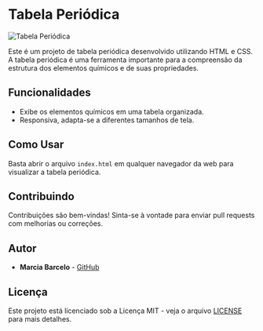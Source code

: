 # Tabela Periódica

![Tabela Periódica](caminho/para/sua/imagem.jpg)

Este é um projeto de tabela periódica desenvolvido utilizando HTML e CSS. A tabela periódica é uma ferramenta importante para a compreensão da estrutura dos elementos químicos e de suas propriedades.

## Funcionalidades

- Exibe os elementos químicos em uma tabela organizada.
- Responsiva, adapta-se a diferentes tamanhos de tela.


## Como Usar

Basta abrir o arquivo `index.html` em qualquer navegador da web para visualizar a tabela periódica.

## Contribuindo

Contribuições são bem-vindas! Sinta-se à vontade para enviar pull requests com melhorias ou correções.

## Autor

- **Marcia Barcelo** - [GitHub](https://github.com/Mpbarcelo)

## Licença

Este projeto está licenciado sob a Licença MIT - veja o arquivo [LICENSE](LICENSE) para mais detalhes.
